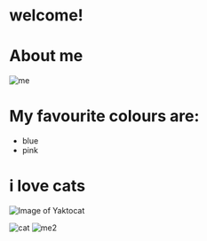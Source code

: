 # welcome!
# About me
![me](http://octodex.github.com/images/femalecodertocat.png)

# My favourite colours are:
+ blue
+ pink


# **i love cats**

![Image of Yaktocat](https://octodex.github.com/images/yaktocat.png)

![cat](http://octodex.github.com/images/maxtocat.gif)
![me2](http://octodex.github.com/images/Mardigrastocat.png)
